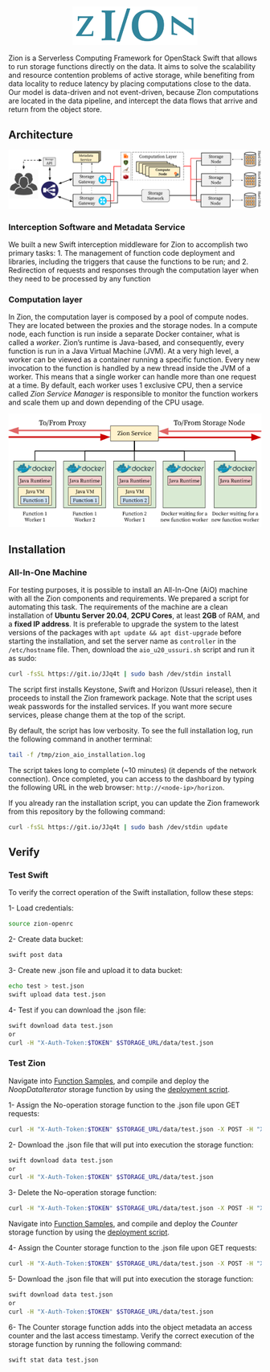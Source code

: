<p align="center"> <img src="docs/img/zion.png" width="250"></p>

Zion is a Serverless Computing Framework for OpenStack Swift that allows to run storage functions directly on the data. It aims to solve the scalability and resource contention problems of active storage, while benefiting from data locality to reduce latency by placing computations close to the data. Our model is data-driven and not event-driven, because ZIon computations are located in the data pipeline, and intercept the data flows that arrive and return from the object store.


## Architecture
![Architecture](docs/img/architecture.png?raw=true "Architecture")

### Interception Software and Metadata Service
We built a new Swift interception middleware for Zion to accomplish two primary tasks: 1. The management of function code deployment and libraries, including the triggers that cause the functions to be run; and 2. Redirection of requests and responses through the computation layer when they need to be processed by any function

### Computation layer

In Zion, the computation layer is composed by a pool of compute nodes. They are located between the proxies and the storage nodes. In a compute node, each function is run inside a separate Docker container, what is called a *worker*. Zion’s runtime is Java-based, and consequently, every function is run in a Java Virtual Machine (JVM). At a very high level, a worker can be viewed as a container running a specific function. Every new invocation to the function is handled by a new thread inside the JVM of a worker. This means that a single worker can handle more than one request at a time. By default, each worker uses 1 exclusive CPU, then a service called *Zion Service Manager* is responsible to monitor the function workers and scale them up and down depending of the CPU usage.

<p align="center"> <img src="docs/img/compute_node.png"></p>

## Installation

### All-In-One Machine
For testing purposes, it is possible to install an All-In-One (AiO) machine with all the Zion components and requirements.
We prepared a script for automating this task. The requirements of the machine are a clean installation of **Ubuntu Server 20.04**, **2CPU Cores**, at least **2GB** of RAM, and a **fixed IP address**. It is preferable to upgrade the system to the latest versions of the packages with `apt update && apt dist-upgrade` before starting the installation, and set the server name as `controller` in the `/etc/hostname` file. Then, download the `aio_u20_ussuri.sh` script and run it as sudo:

```bash
curl -fsSL https://git.io/JJq4t | sudo bash /dev/stdin install
```

The script first installs Keystone, Swift and Horizon (Ussuri release), then it proceeds to install the Zion framework package. Note that the script uses weak passwords for the installed services. If you want more secure services, please change them at the top of the script.

By default, the script has low verbosity. To see the full installation log, run the following command in another terminal:

```bash
tail -f /tmp/zion_aio_installation.log
```

The script takes long to complete (~10 minutes) (it depends of the network connection). Once completed, you can access to the dashboard by typing the following URL in the web browser: `http://<node-ip>/horizon`.

If you already ran the installation script, you can update the Zion framework from this repository by the following command:

```bash
curl -fsSL https://git.io/JJq4t | sudo bash /dev/stdin update
```

## Verify
### Test Swift
To verify the correct operation of the Swift installation, follow these steps:

1- Load credentials:
```bash
source zion-openrc
```

2- Create data bucket:
```bash
swift post data
```

3- Create new .json file and upload it to data bucket:
```bash
echo test > test.json
swift upload data test.json
```

4- Test if you can download the .json file:
```bash
swift download data test.json
or
curl -H "X-Auth-Token:$TOKEN" $STORAGE_URL/data/test.json
```


### Test Zion
Navigate into [Function Samples](Function%20Samples/java), and compile and deploy the *NoopDataIterator* storage function by using the [deployment script](Utils/deploy_function.py).

1- Assign the No-operation storage function to the .json file upon GET requests:
```bash
curl -H "X-Auth-Token:$TOKEN" $STORAGE_URL/data/test.json -X POST -H "X-Functions-onGet:noop.tar.gz"
```

2- Download the .json file that will put into execution the storage function:
```bash
swift download data test.json
or
curl -H "X-Auth-Token:$TOKEN" $STORAGE_URL/data/test.json
```

3- Delete the No-operation storage function:
```bash
curl -H "X-Auth-Token:$TOKEN" $STORAGE_URL/data/test.json -X POST -H "X-Functions-onGet-Delete:noop.tar.gz"
```

Navigate into [Function Samples](Function%20Samples/java), and compile and deploy the *Counter* storage function by using the [deployment script](Utils/deploy_function.py).

4- Assign the Counter storage function to the .json file upon GET requests:
```bash
curl -H "X-Auth-Token:$TOKEN" $STORAGE_URL/data/test.json -X POST -H "X-Functions-onGet:counter.tar.gz"
```

5- Download the .json file that will put into execution the storage function:
```bash
swift download data test.json
or
curl -H "X-Auth-Token:$TOKEN" $STORAGE_URL/data/test.json
```

6- The Counter storage function adds into the object metadata an access counter and the last access timestamp. Verify the correct execution of the storage function by running the following command:
```bash
swift stat data test.json
```
